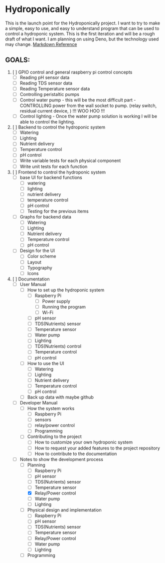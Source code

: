 # Hydroponically

This is the launch point for the Hydroponically project. I want to try to make a simple, easy to use, and easy to understand program that can be used to control a hydroponic system.
This is the first iteration and will be a rough draft of what I want.
I am planning on using Deno, but the technology used may change.
[Markdown Reference](https://www.markdownguide.org/cheat-sheet/)

## GOALS:
1. [ ] GPIO control and general raspberry pi control concepts
    - [ ] Reading pH sensor data
    - [ ] Reading TDS sensor data
    - [ ] Reading Temperature sensor data
    - [ ] Controlling peristaltic pumps
    - [ ] Control water pump - this will be the most difficult part - CONTROLLING power from the wall socket to pump. (relay switch, residual current device, ) !!! WOO HOO !!!
    - [ ] Control lighting - Once the water pump solution is working I will be able to control the lighting.
2. [ ] Backend to control the hydroponic system
    - [ ] Watering
    - [ ] Lighting
    - [ ] Nutrient delivery
    - [ ] Temperature control
    - [ ] pH control
    - [ ] Write variable tests for each physical component
    - [ ] Write unit tests for each function
3. [ ] Frontend to control the hydroponic system
    - [ ] base UI for backend functions
        - [ ] watering
        - [ ] lighting
        - [ ] nutrient delivery
        - [ ] temperature control
        - [ ] pH control
        - [ ] Testing for the previous items
    - [ ] Graphs for backend data
        - [ ] Watering
        - [ ] Lighting
        - [ ] Nutrient delivery
        - [ ] Temperature control
        - [ ] pH control
    - [ ] Design for the UI
        - [ ] Color scheme
        - [ ] Layout
        - [ ] Typography
        - [ ] Icons
4. [ ] Documentation
    - [ ] User Manual
        - [ ] How to set up the hydroponic system
            - [ ] Raspberry Pi
                - [ ] Power supply
                - [ ] Running the program
                - [ ] Wi-Fi
            - [ ] pH sensor
            - [ ] TDS(Nutrients) sensor
            - [ ] Temperature sensor
            - [ ] Water pump
            - [ ] Lighting
            - [ ] TDS(Nutrients) control
            - [ ] Temperature control
            - [ ] pH control
        - [ ] How to use the UI
            - [ ] Watering
            - [ ] Lighting
            - [ ] Nutrient delivery
            - [ ] Temperature control
            - [ ] pH control
        - [ ] Back up data with maybe github
    - [ ] Developer Manual
        - [ ] How the system works
            - [ ] Raspberry Pi
            - [ ] sensors
            - [ ] relay/power control
            - [ ] Programming
        - [ ] Contributing to the project
            - [ ] How to customize your own hydroponic system
            - [ ] How to request your added features to the project repository
            - [ ] How to contribute to the documentation
    - [ ] Notes to show the development process
        - [ ] Planning
            - [ ] Raspberry Pi
            - [ ] pH sensor
            - [ ] TDS(Nutrients) sensor
            - [ ] Temperature sensor
            - [X] Relay/Power control
            - [ ] Water pump
            - [ ] Lighting
        - [ ] Physical design and implementation
            - [ ] Raspberry Pi
            - [ ] pH sensor
            - [ ] TDS(Nutrients) sensor
            - [ ] Temperature sensor
            - [ ] Relay/Power control
            - [ ] Water pump
            - [ ] Lighting
        - [ ] Programming
